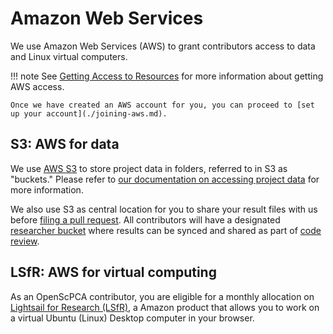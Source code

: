 # Amazon Web Services

We use Amazon Web Services (AWS) to grant contributors access to data and Linux virtual computers.

!!! note
    See [Getting Access to Resources](../../getting-started/accessing-resources/index.md) for more information about getting AWS access.

    Once we have created an AWS account for you, you can proceed to [set up your account](./joining-aws.md).


## S3: AWS for data

We use [AWS S3](https://aws.amazon.com/s3/) to store project data in folders, referred to in S3 as "buckets."
Please refer to [our documentation on accessing project data](../../getting-started/accessing-resources/getting-access-to-data.md#accessing-data-on-s3) for more information.

We also use S3 as central location for you to share your result files with us before [filing a pull request](../../contributing-to-analyses/creating-pull-requests/index.md).
All contributors will have a designated [researcher bucket](working-with-s3-buckets.md) where results can be synced and shared as part of [code review](../../contributing-to-analyses/pr-review-and-merge/index.md).


## LSfR: AWS for virtual computing

As an OpenScPCA contributor, you are eligible for a monthly allocation on [Lightsail for Research (LSfR)](https://aws.amazon.com/lightsail/research/), a Amazon product that allows you to work on a virtual Ubuntu (Linux) Desktop computer in your browser.

